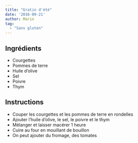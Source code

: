```yaml
---
title: "Gratin d'été"
date: '2016-09-21'
author: Marin
tag: 
  - "Sans gluten"
---
```

## Ingrédients
- Courgettes
- Pommes de terre
- Huile d’olive
- Sel
- Poivre
- Thym

## Instructions
- Couper les courgettes et les pommes de terre en rondelles
- Ajouter l’huile d’olive, le sel, le poivre et le thym
- Mélanger et laisser macérer 1 heure
- Cuire au four en mouillant de bouillon
- On peut ajouter du fromage, des tomates

